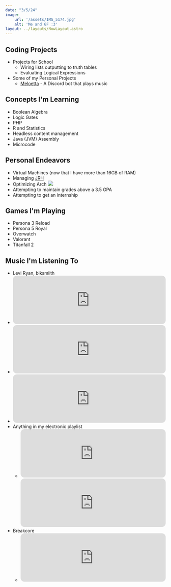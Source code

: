 ```yaml
---
date: "3/5/24"
image:
    url: '/assets/IMG_5174.jpg'
    alt: 'Me and GF :3'
layout: ../layouts/NowLayout.astro
---
```


## <i class="fa-solid fa-terminal"></i> Coding Projects

- Projects for School
  - Wiring lists outputting to truth tables
  - Evaluating Logical Expressions
- Some of my Personal Projects
  - [Meloetta](/projects/meloetta) - A Discord bot that plays music

## <i class="fa-solid fa-pencil"></i> Concepts I'm Learning
- Boolean Algebra
- Logic Gates
- PHP
- R and Statistics
- Headless content management
- Java (JVM) Assembly
- Microcode

## <i class="fa-brands fa-space-awesome"></i> Personal Endeavors
- Virtual Machines (now that I have more than 16GB of RAM)
- Managing [JRH](https://services.joshrandall.net)
- Optimizing Arch <img id=icon src="https://avatars.githubusercontent.com/u/4673648?s=280&v=4">
- Attempting to maintain grades above a 3.5 GPA
- Attempting to get an internship

## <i class="fa-solid fa-gamepad"></i> Games I'm Playing
- Persona 3 Reload
- Persona 5 Royal
- Overwatch
- Valorant
- Titanfall 2

## <i class="fa-solid fa-headphones"></i> Music I'm Listening To
-  Levi Ryan, blksmiith
  - <iframe style="border-radius:12px" src="https://open.spotify.com/embed/track/2llmSAUZzE3lusEW8IjKKm?utm_source=generator&theme=0" width="100%" height="152" frameBorder="0" allowfullscreen="" allow="autoplay; clipboard-write; encrypted-media; fullscreen; picture-in-picture" loading="lazy"></iframe>
  - <iframe style="border-radius:12px" src="https://open.spotify.com/embed/track/1Tl7EQXOy8J41f2FfYSjSa?utm_source=generator&theme=0" width="100%" height="152" frameBorder="0" allowfullscreen="" allow="autoplay; clipboard-write; encrypted-media; fullscreen; picture-in-picture" loading="lazy"></iframe>
  - <iframe style="border-radius:12px" src="https://open.spotify.com/embed/track/3nsKCNqxtdYclc6EpwVVRV?utm_source=generator&theme=0" width="100%" height="152" frameBorder="0" allowfullscreen="" allow="autoplay; clipboard-write; encrypted-media; fullscreen; picture-in-picture" loading="lazy"></iframe>
- Anything in my electronic playlist
  - <iframe style="border-radius:12px" src="https://open.spotify.com/embed/playlist/305CgEQGtmagEyR8RCoBIy?utm_source=generator&theme=0" width="100%" height="152" frameBorder="0" allowfullscreen="" allow="autoplay; clipboard-write; encrypted-media; fullscreen; picture-in-picture" loading="lazy"></iframe><iframe style="border-radius:12px" src="https://open.spotify.com/embed/playlist/305CgEQGtmagEyR8RCoBIy?utm_source=generator&theme=0" width="100%" height="152" frameBorder="0" allowfullscreen="" allow="autoplay; clipboard-write; encrypted-media; fullscreen; picture-in-picture" loading="lazy"></iframe>
- Breakcore
  - <iframe style="border-radius:12px" src="https://open.spotify.com/embed/playlist/7ILLO4blVTqacQP69hbsrc?utm_source=generator&theme=0" width="100%" height="152" frameBorder="0" allowfullscreen="" allow="autoplay; clipboard-write; encrypted-media; fullscreen; picture-in-picture" loading="lazy"></iframe>